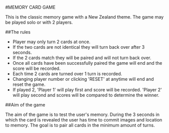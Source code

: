 #MEMORY CARD GAME

This is the classic memory game with a New Zealand theme.
The game may be played solo or with 2 players.

##The rules

* Player may only turn 2 cards at once.
* If the two cards are not identical they will turn back over after 3 seconds.
* If the 2 cards match they will be paired and will not turn back over.
* Once all cards have been successfully paired the game will end and the score will be recorded.
* Each time 2 cards are turned over 1 turn is recorded.
* Changing player number or clicking 'RESET' at anytime will end and reset the game.
* If played 2, 'Player 1' will play first and score will be recorded. 'Player 2' will play second and scores will be compared to determine the winner.

##Aim of the game

The aim of the game is to test the user's memory. During the 3 seconds in which the card is revealed the user has time to commit images and location to memory. The goal is to pair all cards in the minimum amount of turns.
